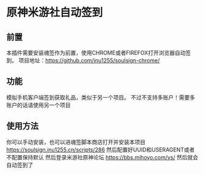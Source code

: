 # 原神米游社自动签到

## 前置
本插件需要安装魂签作为前置，使用CHROME或者FIREFOX打开浏览器自动签到。
项目地址：https://github.com/inu1255/soulsign-chrome/

## 功能
模拟手机客户端签到获取礼品，类似于另一个项目。
不过不支持多账户！需要多账户的话请使用另一个项目


## 使用方法
你可以手动安装，也可以进魂签脚本商店打开并安装本项目
https://soulsign.inu1255.cn/scripts/286
然后配置好UUID和USERAGENT或者不配置保持默认
然后登录米游社原神论坛
https://bbs.mihoyo.com/ys/
然后就会自动签到了